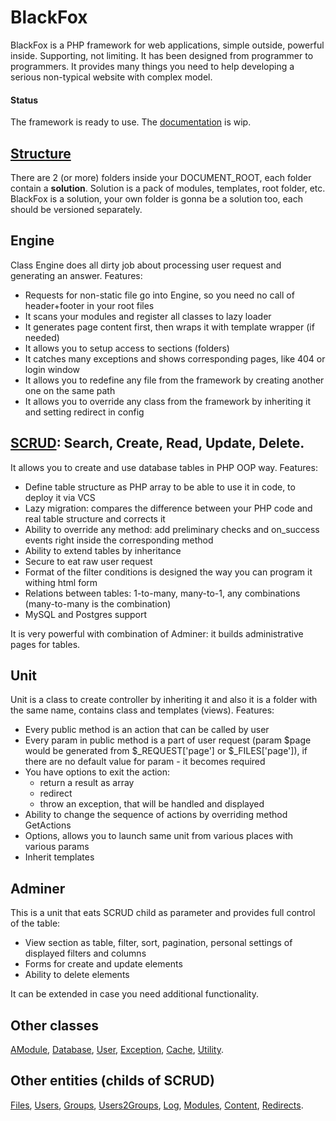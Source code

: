 # BlackFox
BlackFox is a PHP framework for web applications, simple outside, powerful inside.
Supporting, not limiting. It has been designed from programmer to programmers. 
It provides many things you need to help developing a serious non-typical website with complex model.

#### Status
The framework is ready to use.
The [documentation](docs/index.md) is wip.

## [Structure](docs/en/structure.md)
There are 2 (or more) folders inside your DOCUMENT_ROOT, each folder contain a **solution**.
Solution is a pack of modules, templates, root folder, etc.
BlackFox is a solution, your own folder is gonna be a solution too, each should be versioned separately.

## Engine
Class Engine does all dirty job about processing user request and generating an answer.
Features:
* Requests for non-static file go into Engine, so you need no call of header+footer in your root files
* It scans your modules and register all classes to lazy loader
* It generates page content first, then wraps it with template wrapper (if needed)
* It allows you to setup access to sections (folders)
* It catches many exceptions and shows corresponding pages, like 404 or login window
* It allows you to redefine any file from the framework by creating another one on the same path
* It allows you to override any class from the framework by inheriting it and setting redirect in config

## [SCRUD](docs/en/scrud.md): Search, Create, Read, Update, Delete. 
It allows you to create and use database tables in PHP OOP way.
Features:
* Define table structure as PHP array to be able to use it in code, to deploy it via VCS
* Lazy migration: compares the difference between your PHP code and real table structure and corrects it  
* Ability to override any method: 
add preliminary checks and on_success events right inside the corresponding method
* Ability to extend tables by inheritance
* Secure to eat raw user request
* Format of the filter conditions is designed the way you can program it withing html form
* Relations between tables: 1-to-many, many-to-1, any combinations (many-to-many is the combination)
* MySQL and Postgres support

It is very powerful with combination of Adminer: it builds administrative pages for tables.

## Unit
Unit is a class to create controller by inheriting it 
and also it is a folder with the same name, contains class and templates (views).
Features:
* Every public method is an action that can be called by user
* Every param in public method is a part of user request 
(param $page would be generated from $_REQUEST['page'] or $_FILES['page']),
if there are no default value for param - it becomes required
* You have options to exit the action: 
  * return a result as array
  * redirect
  * throw an exception, that will be handled and displayed
* Ability to change the sequence of actions by overriding method GetActions
* Options, allows you to launch same unit from various places with various params
* Inherit templates

## Adminer
This is a unit that eats SCRUD child as parameter and provides full control of the table:
* View section as table, filter, sort, pagination, personal settings of displayed filters and columns
* Forms for create and update elements
* Ability to delete elements

It can be extended in case you need additional functionality.

## Other classes
[AModule](modules/System/classes/abstract/AModule.php), 
[Database](modules/System/classes/database/Database.php), 
[User](modules/System/classes/User.php), 
[Exception](modules/System/classes/exceptions/Exception.php), 
[Cache](modules/System/classes/cache/Cache.php), 
[Utility](modules/System/classes/Utility.php).

## Other entities (childs of SCRUD)
[Files](modules/System/classes/entities/Files.php), 
[Users](modules/System/classes/entities/Users.php), 
[Groups](modules/System/classes/entities/Groups.php), 
[Users2Groups](modules/System/classes/entities/associative/Users2Groups.php), 
[Log](modules/System/classes/entities/Log.php), 
[Modules](modules/System/classes/entities/Modules.php), 
[Content](modules/System/classes/entities/Content.php), 
[Redirects](modules/System/classes/entities/Redirects.php).